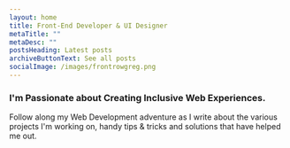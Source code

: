 ```yaml
---
layout: home
title: Front-End Developer & UI Designer
metaTitle: ""
metaDesc: ""
postsHeading: Latest posts
archiveButtonText: See all posts
socialImage: /images/frontrowgreg.png
---
```

### I'm Passionate about Creating Inclusive Web Experiences.

Follow along my Web Development adventure as I write about the various projects I'm working on, handy tips & tricks and solutions that have helped me out.